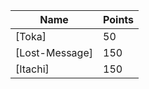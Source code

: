 | Name         | Points |
|--------------|--------|
| [Toka]         | 50     |
| [Lost-Message] | 150    |
| [Itachi]       | 150    |